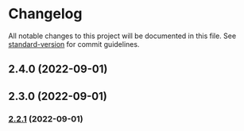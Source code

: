 # Changelog

All notable changes to this project will be documented in this file. See [standard-version](https://github.com/conventional-changelog/standard-version) for commit guidelines.

## 2.4.0 (2022-09-01)

## 2.3.0 (2022-09-01)

### [2.2.1](https://github.com/chan-wired/actions_test/compare/v2.2.0...v2.2.1) (2022-09-01)
